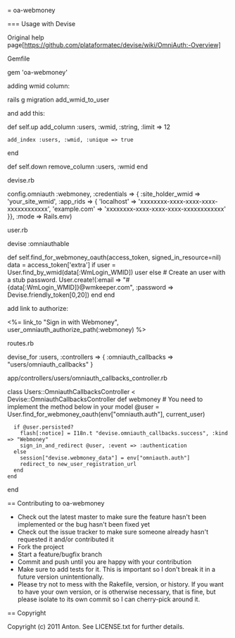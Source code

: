 = oa-webmoney

=== Usage with Devise

Original help page[https://github.com/plataformatec/devise/wiki/OmniAuth:-Overview]

Gemfile

  gem 'oa-webmoney'

adding wmid column:

  rails g migration add_wmid_to_user

and add this:

  def self.up
    add_column :users, :wmid, :string, :limit => 12

    add_index :users, :wmid, :unique => true
  end

  def self.down
    remove_column :users, :wmid
  end

devise.rb

  config.omniauth :webmoney, :credentials => { :site_holder_wmid => 'your_site_wmid',
                      :app_rids => { 'localhost'   => 'xxxxxxxx-xxxx-xxxx-xxxx-xxxxxxxxxxxx',
                                     'example.com' => 'xxxxxxxx-xxxx-xxxx-xxxx-xxxxxxxxxxxx' }}, :mode => Rails.env)

user.rb

  devise :omniauthable

  def self.find_for_webmoney_oauth(access_token, signed_in_resource=nil)
    data = access_token['extra']
    if user = User.find_by_wmid(data[:WmLogin_WMID])
      user
    else # Create an user with a stub password.
      User.create!(:email => "#{data[:WmLogin_WMID]}@wmkeeper.com", :password => Devise.friendly_token[0,20])
    end
  end

add link to authorize:

  <%= link_to "Sign in with Webmoney", user_omniauth_authorize_path(:webmoney) %>

routes.rb

  devise_for :users, :controllers => { :omniauth_callbacks => "users/omniauth_callbacks" }

app/controllers/users/omniauth_callbacks_controller.rb

  class Users::OmniauthCallbacksController < Devise::OmniauthCallbacksController
    def webmoney
      # You need to implement the method below in your model
      @user = User.find_for_webmoney_oauth(env["omniauth.auth"], current_user)

      if @user.persisted?
        flash[:notice] = I18n.t "devise.omniauth_callbacks.success", :kind => "Webmoney"
        sign_in_and_redirect @user, :event => :authentication
      else
        session["devise.webmoney_data"] = env["omniauth.auth"]
        redirect_to new_user_registration_url
      end
    end
  end

== Contributing to oa-webmoney

* Check out the latest master to make sure the feature hasn't been implemented or the bug hasn't been fixed yet
* Check out the issue tracker to make sure someone already hasn't requested it and/or contributed it
* Fork the project
* Start a feature/bugfix branch
* Commit and push until you are happy with your contribution
* Make sure to add tests for it. This is important so I don't break it in a future version unintentionally.
* Please try not to mess with the Rakefile, version, or history. If you want to have your own version, or is otherwise necessary, that is fine, but please isolate to its own commit so I can cherry-pick around it.

== Copyright

Copyright (c) 2011 Anton. See LICENSE.txt for
further details.


